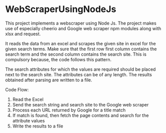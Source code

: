 # WebScraperUsingNodeJs

This project implements a webscraper using Node Js. The project makes use of especially cheerio and Google web scraper npm modules along with xlsx and request.

It reads the data from an excel and scrapes the given site in excel for the given search terms. Make sure that the first row first column contains the search term and the second column contains the search site. This is compulsory because, the code follows this pattern.

The search attributes for which the values are required should be placed next to the search site. The attributes can be of any length. The results obtained after parsing are written to a file.

Code Flow:
1. Read the Excel
2. Send the search string and search site to the Google web scraper
3. Process each URL returned by Google for a title match
4. If match is found, then fetch the page contents and search for the attribute values
5. Write the results to a file

